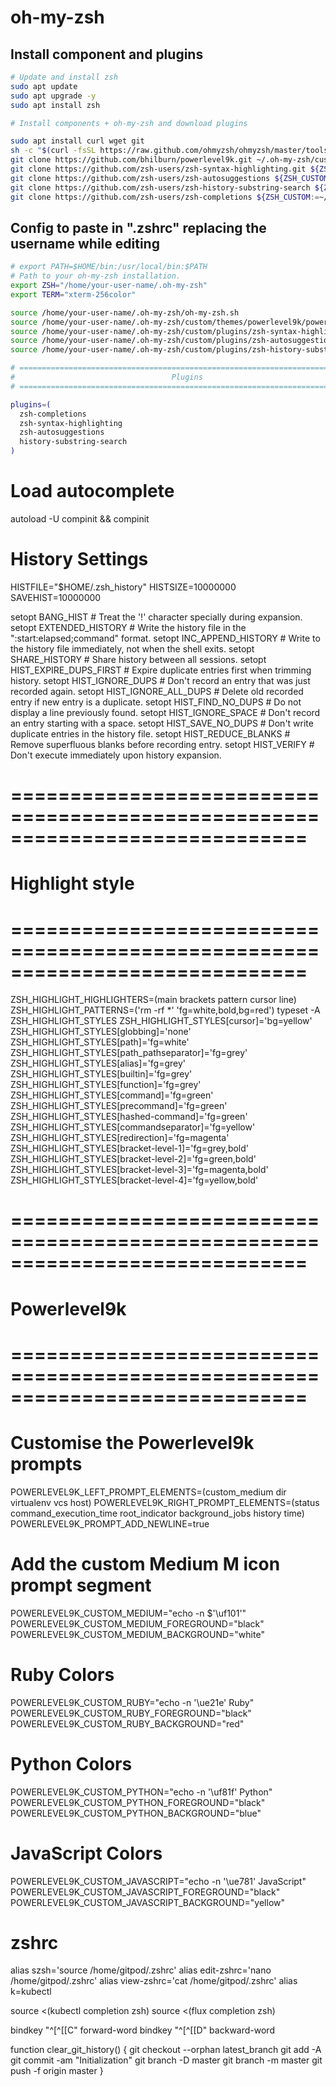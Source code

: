 # oh-my-zsh

## Install component and plugins

```bash
# Update and install zsh
sudo apt update
sudo apt upgrade -y
sudo apt install zsh

# Install components + oh-my-zsh and download plugins

sudo apt install curl wget git
sh -c "$(curl -fsSL https://raw.github.com/ohmyzsh/ohmyzsh/master/tools/install.sh)"
git clone https://github.com/bhilburn/powerlevel9k.git ~/.oh-my-zsh/custom/themes/powerlevel9k
git clone https://github.com/zsh-users/zsh-syntax-highlighting.git ${ZSH_CUSTOM:-~/.oh-my-zsh/custom}/plugins/zsh-syntax-highlighting
git clone https://github.com/zsh-users/zsh-autosuggestions ${ZSH_CUSTOM:-~/.oh-my-zsh/custom}/plugins/zsh-autosuggestions
git clone https://github.com/zsh-users/zsh-history-substring-search ${ZSH_CUSTOM:-~/.oh-my-zsh/custom}/plugins/zsh-history-substring-search
git clone https://github.com/zsh-users/zsh-completions ${ZSH_CUSTOM:=~/.oh-my-zsh/custom}/plugins/zsh-completions

```

## Config to paste in ".zshrc" replacing the username while editing

```bash
# export PATH=$HOME/bin:/usr/local/bin:$PATH
# Path to your oh-my-zsh installation.
export ZSH="/home/your-user-name/.oh-my-zsh"
export TERM="xterm-256color"

source /home/your-user-name/.oh-my-zsh/oh-my-zsh.sh
source /home/your-user-name/.oh-my-zsh/custom/themes/powerlevel9k/powerlevel9k.zsh-theme
source /home/your-user-name/.oh-my-zsh/custom/plugins/zsh-syntax-highlighting/zsh-syntax-highlighting.zsh
source /home/your-user-name/.oh-my-zsh/custom/plugins/zsh-autosuggestions/zsh-autosuggestions.zsh
source /home/your-user-name/.oh-my-zsh/custom/plugins/zsh-history-substring-search/zsh-history-substring-search.zsh

# =============================================================================
#                                   Plugins
# =============================================================================

plugins=(
  zsh-completions
  zsh-syntax-highlighting
  zsh-autosuggestions
  history-substring-search
)
```

# Load autocomplete
autoload -U compinit && compinit

# History Settings
HISTFILE="$HOME/.zsh_history"
HISTSIZE=10000000
SAVEHIST=10000000

setopt BANG_HIST                 # Treat the '!' character specially during expansion.
setopt EXTENDED_HISTORY          # Write the history file in the ":start:elapsed;command" format.
setopt INC_APPEND_HISTORY        # Write to the history file immediately, not when the shell exits.
setopt SHARE_HISTORY             # Share history between all sessions.
setopt HIST_EXPIRE_DUPS_FIRST    # Expire duplicate entries first when trimming history.
setopt HIST_IGNORE_DUPS          # Don't record an entry that was just recorded again.
setopt HIST_IGNORE_ALL_DUPS      # Delete old recorded entry if new entry is a duplicate.
setopt HIST_FIND_NO_DUPS         # Do not display a line previously found.
setopt HIST_IGNORE_SPACE         # Don't record an entry starting with a space.
setopt HIST_SAVE_NO_DUPS         # Don't write duplicate entries in the history file.
setopt HIST_REDUCE_BLANKS        # Remove superfluous blanks before recording entry.
setopt HIST_VERIFY               # Don't execute immediately upon history expansion.

# =============================================================================
#                                Highlight style
# =============================================================================

ZSH_HIGHLIGHT_HIGHLIGHTERS=(main brackets pattern cursor line)
ZSH_HIGHLIGHT_PATTERNS=('rm -rf *' 'fg=white,bold,bg=red')
typeset -A ZSH_HIGHLIGHT_STYLES
ZSH_HIGHLIGHT_STYLES[cursor]='bg=yellow'
ZSH_HIGHLIGHT_STYLES[globbing]='none'
ZSH_HIGHLIGHT_STYLES[path]='fg=white'
ZSH_HIGHLIGHT_STYLES[path_pathseparator]='fg=grey'
ZSH_HIGHLIGHT_STYLES[alias]='fg=grey'
ZSH_HIGHLIGHT_STYLES[builtin]='fg=grey'
ZSH_HIGHLIGHT_STYLES[function]='fg=grey'
ZSH_HIGHLIGHT_STYLES[command]='fg=green'
ZSH_HIGHLIGHT_STYLES[precommand]='fg=green'
ZSH_HIGHLIGHT_STYLES[hashed-command]='fg=green'
ZSH_HIGHLIGHT_STYLES[commandseparator]='fg=yellow'
ZSH_HIGHLIGHT_STYLES[redirection]='fg=magenta'
ZSH_HIGHLIGHT_STYLES[bracket-level-1]='fg=grey,bold'
ZSH_HIGHLIGHT_STYLES[bracket-level-2]='fg=green,bold'
ZSH_HIGHLIGHT_STYLES[bracket-level-3]='fg=magenta,bold'
ZSH_HIGHLIGHT_STYLES[bracket-level-4]='fg=yellow,bold'

# =============================================================================
#                                Powerlevel9k
# =============================================================================

# Customise the Powerlevel9k prompts
POWERLEVEL9K_LEFT_PROMPT_ELEMENTS=(custom_medium dir virtualenv vcs host)
POWERLEVEL9K_RIGHT_PROMPT_ELEMENTS=(status command_execution_time root_indicator background_jobs history time)
POWERLEVEL9K_PROMPT_ADD_NEWLINE=true

# Add the custom Medium M icon prompt segment
POWERLEVEL9K_CUSTOM_MEDIUM="echo -n $'\uf101'"
POWERLEVEL9K_CUSTOM_MEDIUM_FOREGROUND="black"
POWERLEVEL9K_CUSTOM_MEDIUM_BACKGROUND="white"

# Ruby Colors
POWERLEVEL9K_CUSTOM_RUBY="echo -n '\ue21e' Ruby"
POWERLEVEL9K_CUSTOM_RUBY_FOREGROUND="black"
POWERLEVEL9K_CUSTOM_RUBY_BACKGROUND="red"

# Python Colors
POWERLEVEL9K_CUSTOM_PYTHON="echo -n '\uf81f' Python"
POWERLEVEL9K_CUSTOM_PYTHON_FOREGROUND="black"
POWERLEVEL9K_CUSTOM_PYTHON_BACKGROUND="blue"

# JavaScript Colors
POWERLEVEL9K_CUSTOM_JAVASCRIPT="echo -n '\ue781' JavaScript"
POWERLEVEL9K_CUSTOM_JAVASCRIPT_FOREGROUND="black"
POWERLEVEL9K_CUSTOM_JAVASCRIPT_BACKGROUND="yellow"

# zshrc
alias szsh='source /home/gitpod/.zshrc'
alias edit-zshrc='nano /home/gitpod/.zshrc'
alias view-zshrc='cat /home/gitpod/.zshrc'
alias k=kubectl

source <(kubectl completion zsh)
source <(flux completion zsh)

bindkey "^[^[[C" forward-word
bindkey "^[^[[D" backward-word

function clear_git_history() {
    git checkout --orphan latest_branch
    git add -A
    git commit -am "Initialization"
    git branch -D master
    git branch -m master
    git push -f origin master
}

